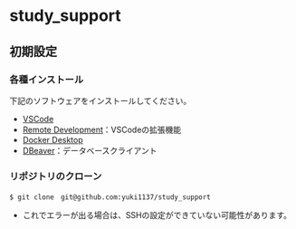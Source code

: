 # study_support
## 初期設定
### 各種インストール
下記のソフトウェアをインストールしてください。
- [VSCode](https://code.visualstudio.com/)
- [Remote Development](https://marketplace.visualstudio.com/items?itemName=ms-vscode-remote.vscode-remote-extensionpack)：VSCodeの拡張機能
- [Docker Desktop](https://www.docker.com/products/docker-desktop)
- [DBeaver](https://dbeaver.io/download/)：データベースクライアント
### リポジトリのクローン
```
$ git clone　git@github.com:yuki1137/study_support
```
- これでエラーが出る場合は、SSHの設定ができていない可能性があります。  